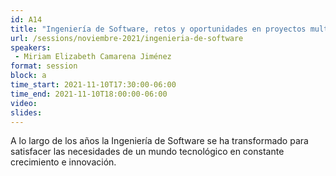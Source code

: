 ```yaml
---
id: A14
title: "Ingeniería de Software, retos y oportunidades en proyectos multidisciplinarios"
url: /sessions/noviembre-2021/ingenieria-de-software
speakers:
 - Miriam Elizabeth Camarena Jiménez
format: session
block: a
time_start: 2021-11-10T17:30:00-06:00
time_end: 2021-11-10T18:00:00-06:00
video:
slides:
---
```


A lo largo de los años la Ingeniería de Software se ha transformado para satisfacer las necesidades de un mundo tecnológico en constante crecimiento e innovación.
